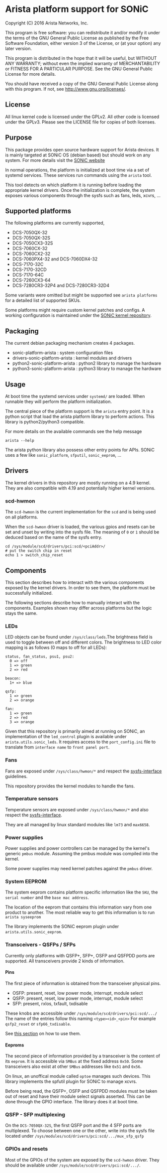 Arista platform support for SONiC
=================================

Copyright (C) 2016 Arista Networks, Inc.

This program is free software: you can redistribute it and/or modify
it under the terms of the GNU General Public License as published by
the Free Software Foundation, either version 3 of the License, or
(at your option) any later version.

This program is distributed in the hope that it will be useful,
but WITHOUT ANY WARRANTY; without even the implied warranty of
MERCHANTABILITY or FITNESS FOR A PARTICULAR PURPOSE.  See the
GNU General Public License for more details.

You should have received a copy of the GNU General Public License
along with this program.  If not, see <http://www.gnu.org/licenses/>.

## License

All linux kernel code is licensed under the GPLv2. All other code is
licensed under the GPLv3. Please see the LICENSE file for copies of
both licenses.

## Purpose

This package provides open source hardware support for Arista devices.
It is mainly targeted at SONiC OS (debian based) but should work on any system.
For more details visit the [SONiC website](https://azure.github.io/SONiC/)

In normal operations, the platform is initialized at boot time via a set of systemd
services. These services run commands using the `arista` tool.

This tool detects on which platform it is running before loading the appropriate
kernel drivers. Once the initialization is complete, the system exposes various
components through the sysfs such as fans, leds, xcvrs, ...

## Supported platforms

The following platforms are currently supported,

 - DCS-7050QX-32
 - DCS-7050QX-32S
 - DCS-7050CX3-32S
 - DCS-7060CX-32
 - DCS-7060CX2-32
 - DCS-7060PX4-32 and DCS-7060DX4-32
 - DCS-7170-32C
 - DCS-7170-32CD
 - DCS-7170-64C
 - DCS-7260CX3-64
 - DCS-7280CR3-32P4 and DCS-7280CR3-32D4

Some variants were omitted but might be supported see `arista platforms` for a
detailed list of supported SKUs.

Some platforms might require custom kernel patches and configs.
A working configuration is maintained under the [SONiC kernel repository](https://github.com/Azure/sonic-linux-kernel).

## Packaging

The current debian packaging mechanism creates 4 packages.
 - sonic-platform-arista : system configuration files
 - drivers-sonic-platform-arista : kernel modules and drivers
 - python2-sonic-platform-arista : python2 library to manage the hardware
 - python3-sonic-platform-arista : python3 library to manage the hardware

## Usage

At boot time the systemd services under `systemd/` are loaded. When runnable they
will perform the platform initialization.

The central piece of the platform support is the `arista` entry point.
It is a python script that load the arista platform library to perform actions.
This library is python2/python3 compatible.

For more details on the available commands see the help message
```
arista --help
```

The arista python library also possess other entry points for APIs.
SONiC uses a few like `sonic_platform`, `sfputil`, `sonic_eeprom`, ...

## Drivers

The kernel drivers in this repository are mostly running on a 4.9 kernel.
They are also compatible with 4.19 and potentially higher kernel versions.

### scd-hwmon

The `scd-hwmon` is the current implementation for the `scd` and is being used on all
platforms.

When the `scd-hwmon` driver is loaded, the various gpios and resets can be set
and unset by writing into the sysfs file.
The meaning of `0` or `1` should be deduced based on the name of the sysfs entry.

```
cd /sys/module/scd/drivers/pci:scd/<pciAddr>/
# put the switch chip in reset
echo 1 > switch_chip_reset
```

## Components

This section describes how to interact with the various components exposed by
the kernel drivers.
In order to see them, the platform must be successfully initialized.

The following sections describe how to manually interact with the components.
Examples shown may differ across platforms but the logic stays the same.

### LEDs

LED objects can be found under `/sys/class/leds`.The brightness field is used to
toggle between off and different colors.
The brightness to LED color mapping is as follows (0 maps to off for all LEDs):

```
status, fan_status, psu1, psu2:
  0 => off
  1 => green
  2 => red

beacon:
  1+ => blue

qsfp:
  1 => green
  2 => orange

fan:
  1 => green
  2 => red
  3 => orange
```

Given that this repository is primarily aimed at running on SONiC, an
implementation of the `led_control` plugin is available under
`arista.utils.sonic_leds`. It requires access to the `port_config.ini` file to
translate from `interface name` to `front panel port`.

### Fans

Fans are exposed under `/sys/class/hwmon/*` and respect the
[sysfs-interface](https://www.kernel.org/doc/Documentation/hwmon/sysfs-interface)
guidelines.

This repository provides the kernel modules to handle the fans.

### Temperature sensors

Temperature sensors are exposed under `/sys/class/hwmon/*` and also respect
the [sysfs-interface](https://www.kernel.org/doc/Documentation/hwmon/sysfs-interface).

They are all managed by linux standard modules like `lm73` and `max6658`.

### Power supplies

Power supplies and power controllers can be managed by the kernel's
generic `pmbus` module. Assuming the pmbus module was compiled into the
kernel.

Some power supplies may need kernel patches against the `pmbus` driver.

### System EEPROM

The system eeprom contains platform specific information like the `SKU`, the
`serial number` and the `base mac address`.

The location of the eeprom that contains this information vary from one product to
another. The most reliable way to get this information is to run `arista syseeprom`

The library implements the SONiC eeprom plugin under `arista.utils.sonic_eeprom`.

### Transceivers - QSFPs / SFPs

Currently only platforms with QSFP+, SFP+, OSFP and QSFPDD ports are supported.
All transceivers provide 2 kinds of information.

#### Pins

The first piece of information is obtained from the transceiver physical pins.
 - OSFP: present, reset, low power mode, interrupt, module select
 - QSFP: present, reset, low power mode, interrupt, module select
 - SFP: present, rxlos, txfault, txdisable

These knobs are accessible under `/sys/module/scd/drivers/pci:scd/.../`
The name of the entries follow this naming `<type><id>_<pin>`
For example `qsfp2_reset` or `sfp66_txdisable`.

See [this section](#scd-hwmon) on how to use them.

#### Eeproms

The second piece of information provided by a transceiver is the content of its
`eeprom`. It is accessible via `SMBus` at the fixed address `0x50`. Some
transceivers also exist at other `SMBus` addresses like `0x51` and `0x56`.

On linux, an unoffical module called `optoe` manages such devices.
This library implements the spfutil plugin for SONiC to manage xcvrs.

Before being read, the QSFP+, OSFP and QSFPDD modules must be taken out of reset and
have their module select signals asserted. This can be done through the GPIO
interface. The library does it at boot time.

### QSFP - SFP multiplexing

On the `DCS-7050QX-32S`, the first QSFP port and the 4 SFP ports are multiplexed.
To choose between one or the other, write into the sysfs file located under
`/sys/modules/scd/drivers/pci:scd/.../mux_sfp_qsfp`

### GPIOs and resets

Most of the GPIOs of the system are exposed by the `scd-hwmon` driver.
They should be available under `/sys/module/scd/drivers/pci:scd/.../`.
